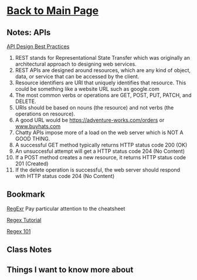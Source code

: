 # [Back to Main Page](https://reecerenninger.github.io/reading-notes/)

## Notes: APIs

[API Design Best Practices](https://docs.microsoft.com/en-us/azure/architecture/best-practices/api-design)

1. REST stands for Representational State Transfer which was originally an architectural approach to designing web services.
2. REST APIs are designed around resources, which are any kind of object, data, or service that can be accessed by the client.
3. Resource identifiers are URl that uniquely identifies that resource. This could be something like a website URL such as google.com
4. The most common verbs or operations are GET, POST, PUT, PATCH, and DELETE.
5. URIs should be based on nouns (the resource) and not verbs (the operations on resource).
6. A good URL would be https://adventure-works.com/orders or www.buyhats.com
7. Chatty APIs impose more of a load on the web server which is NOT A GOOD THING.
8. A successful GET method typically returns HTTP status code 200 (OK)
9. An unsuccesful attempt will get a HTTP status code 204 (No Content)
10. If a POST method creates a new resource, it returns HTTP status code 201 (Created)
11. If the delete operation is successful, the web server should respond with HTTP status code 204 (No Content)

## Bookmark

[RegExr](https://regexr.com/) Pay particular attention to the cheatsheet

[Regex Tutorial](https://medium.com/factory-mind/regex-tutorial-a-simple-cheatsheet-by-examples-649dc1c3f285)

[Regex 101](https://regex101.com/)

## Class Notes

## Things I want to know more about
